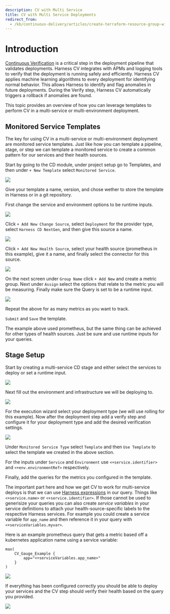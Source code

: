 ```yaml
---
description: CV with Multi Service
title: CV with Multi Service Deployments
redirect_from: 
  - /kb/continuous-delivery/articles/create-terraform-resource-group-with-specified-scope-resorces
---
```


# Introduction

[Continuous Verification](/docs/continuous-delivery/verify/verify-deployments-with-the-verify-step/) is a critical step in the deployment pipeline that validates deployments. Harness CV integrates with APMs and logging tools to verify that the deployment is running safely and efficiently. Harness CV applies machine learning algorithms to every deployment for identifying normal behavior. This allows Harness to identify and flag anomalies in future deployments. During the Verify step, Harness CV automatically triggers a rollback if anomalies are found.

This topic provides an overview of how you can leverage templates to perform CV in a multi-service or multi-environment deployment.

## Monitored Service Templates

The key for using CV in a multi-service or multi-environment deployment are monitored service templates. Just like how you can template a pipeline, stage, or step we can template a monitored service to create a common pattern for our services and their health sources.

Start by going to the CD module, under project setup go to Templates, and then under `+ New Template` select `Monitored Service`. 

![](../static/template-create-ms.png)

Give your template a name, version, and chose wether to store the template in Harness or in a git repository.

First change the service and environment options to be runtime inputs.

![](../static/template-ms-svc-env.png)

Click `+ Add New Change Source`, select `Deployment` for the provider type, select `Harness CD NextGen`, and then give this source a name.

![](../static/template-ms-cs.png)

Click `+ Add New Health Source`, select your health source (prometheus in this example), give it a name, and finally select the connector for this source.

![](../static/template-ms-hs.png)

On the next screen under `Group Name` click `+ Add New` and create a metric group. Next under `Assign` select the options that relate to the metric you will be measuring. Finally make sure the Query is set to be a runtime input.

![](../static/template-ms-metric.png)

Repeat the above for as many metrics as you want to track.

`Submit` and `Save` the template.

The example above used prometheus, but the same thing can be achieved for other types of health sources. Just be sure and use runtime inputs for your queries.

## Stage Setup

Start by creating a multi-service CD stage and either select the services to deploy or set a runtime input.

![](../static/pipeline-ms.png)
  
Next fill out the environment and infrastructure we will be deploying to.
  
![](../static/pipeline-infra.png)
  
For the execution wizard select your deployment type (we will use rolling for this example). Now after the deployment step add a verify step and configure it for your deployment type and add the desired verification settings.

![](../static/pipeline-verify.png)

Under `Monitored Service Type` select `Template` and then `Use Template` to select the template we created in the above section.

For the inputs under `Service` and `Environment` use `<+service.identifier>` and  `<+env.environmentRef>` respectively.

Finally, add the queries for the metrics you configured in the template.

The important part here and how we get CV to work for multi-service deploys is that we can use [Harness expressions](/docs/platform/variables-and-expressions/harness-variables) in our query. Things like `<+service.name>` or `<+service.identifier>`. If those cannot be used to generisize your queries you can also create *service variables* in your service definitions to attach your health-source-specific labels to the respective Harness services. For example you could create a service variable for `app_name` and then reference it in your query with `<+serviceVariables.myvar>`.

Here is an example prometheus query that gets a metric based off a kubernetes application name using a service variable:

```
max(
    CV_Gauge_Example {
        app="<+serviceVariables.app_name>"
    }
)
```

![](../static/pipeline-ms-query.png)

If everything has been configured correctly you should be able to deploy your services and the CV step should verify their health based on the query you provided.

![](../static/pipeline-run.png)
